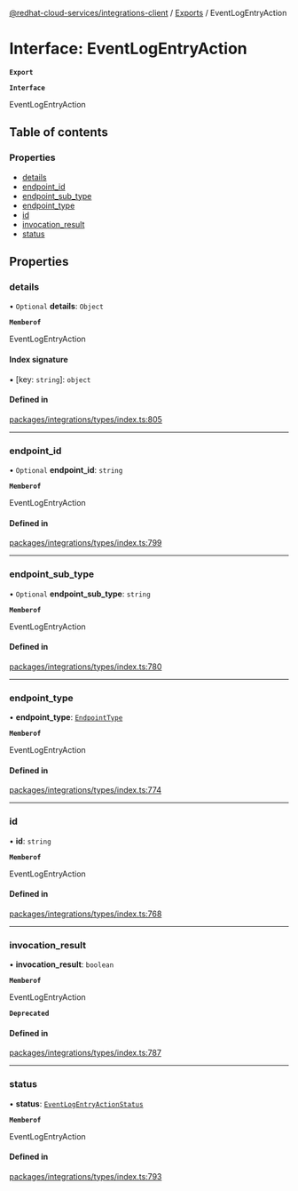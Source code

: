 [@redhat-cloud-services/integrations-client](../README.md) / [Exports](../modules.md) / EventLogEntryAction

# Interface: EventLogEntryAction

**`Export`**

**`Interface`**

EventLogEntryAction

## Table of contents

### Properties

- [details](EventLogEntryAction.md#details)
- [endpoint\_id](EventLogEntryAction.md#endpoint_id)
- [endpoint\_sub\_type](EventLogEntryAction.md#endpoint_sub_type)
- [endpoint\_type](EventLogEntryAction.md#endpoint_type)
- [id](EventLogEntryAction.md#id)
- [invocation\_result](EventLogEntryAction.md#invocation_result)
- [status](EventLogEntryAction.md#status)

## Properties

### details

• `Optional` **details**: `Object`

**`Memberof`**

EventLogEntryAction

#### Index signature

▪ [key: `string`]: `object`

#### Defined in

[packages/integrations/types/index.ts:805](https://github.com/RedHatInsights/javascript-clients/blob/master/packages/integrations/types/index.ts#L805)

___

### endpoint\_id

• `Optional` **endpoint\_id**: `string`

**`Memberof`**

EventLogEntryAction

#### Defined in

[packages/integrations/types/index.ts:799](https://github.com/RedHatInsights/javascript-clients/blob/master/packages/integrations/types/index.ts#L799)

___

### endpoint\_sub\_type

• `Optional` **endpoint\_sub\_type**: `string`

**`Memberof`**

EventLogEntryAction

#### Defined in

[packages/integrations/types/index.ts:780](https://github.com/RedHatInsights/javascript-clients/blob/master/packages/integrations/types/index.ts#L780)

___

### endpoint\_type

• **endpoint\_type**: [`EndpointType`](../enums/EndpointType.md)

**`Memberof`**

EventLogEntryAction

#### Defined in

[packages/integrations/types/index.ts:774](https://github.com/RedHatInsights/javascript-clients/blob/master/packages/integrations/types/index.ts#L774)

___

### id

• **id**: `string`

**`Memberof`**

EventLogEntryAction

#### Defined in

[packages/integrations/types/index.ts:768](https://github.com/RedHatInsights/javascript-clients/blob/master/packages/integrations/types/index.ts#L768)

___

### invocation\_result

• **invocation\_result**: `boolean`

**`Memberof`**

EventLogEntryAction

**`Deprecated`**

#### Defined in

[packages/integrations/types/index.ts:787](https://github.com/RedHatInsights/javascript-clients/blob/master/packages/integrations/types/index.ts#L787)

___

### status

• **status**: [`EventLogEntryActionStatus`](../enums/EventLogEntryActionStatus.md)

**`Memberof`**

EventLogEntryAction

#### Defined in

[packages/integrations/types/index.ts:793](https://github.com/RedHatInsights/javascript-clients/blob/master/packages/integrations/types/index.ts#L793)
